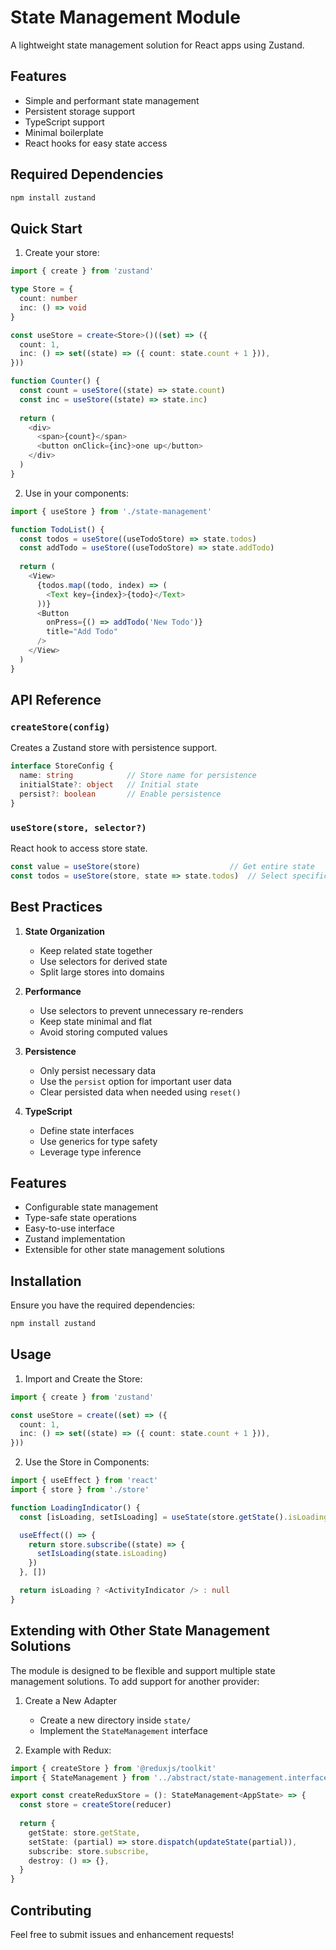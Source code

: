 # State Management Module

A lightweight state management solution for React apps using Zustand.

## Features

- Simple and performant state management
- Persistent storage support
- TypeScript support
- Minimal boilerplate
- React hooks for easy state access

## Required Dependencies

```bash
npm install zustand
```

## Quick Start

1. Create your store:

```typescript
import { create } from 'zustand'

type Store = {
  count: number
  inc: () => void
}

const useStore = create<Store>()((set) => ({
  count: 1,
  inc: () => set((state) => ({ count: state.count + 1 })),
}))

function Counter() {
  const count = useStore((state) => state.count)
  const inc = useStore((state) => state.inc)
  
  return (
    <div>
      <span>{count}</span>
      <button onClick={inc}>one up</button>
    </div>
  )
}
```

2. Use in your components:

```typescript
import { useStore } from './state-management'

function TodoList() {
  const todos = useStore((useTodoStore) => state.todos)
  const addTodo = useStore((useTodoStore) => state.addTodo)
  
  return (
    <View>
      {todos.map((todo, index) => (
        <Text key={index}>{todo}</Text>
      ))}
      <Button 
        onPress={() => addTodo('New Todo')}
        title="Add Todo"
      />
    </View>
  )
}
```

## API Reference

### `createStore(config)`

Creates a Zustand store with persistence support.

```typescript
interface StoreConfig {
  name: string            // Store name for persistence
  initialState?: object   // Initial state
  persist?: boolean       // Enable persistence
}
```

### `useStore(store, selector?)`

React hook to access store state.

```typescript
const value = useStore(store)                    // Get entire state
const todos = useStore(store, state => state.todos)  // Select specific value
```

## Best Practices

1. **State Organization**
   - Keep related state together
   - Use selectors for derived state
   - Split large stores into domains

2. **Performance**
   - Use selectors to prevent unnecessary re-renders
   - Keep state minimal and flat
   - Avoid storing computed values

3. **Persistence**
   - Only persist necessary data
   - Use the `persist` option for important user data
   - Clear persisted data when needed using `reset()`

4. **TypeScript**
   - Define state interfaces
   - Use generics for type safety
   - Leverage type inference

## Features
- Configurable state management
- Type-safe state operations
- Easy-to-use interface
- Zustand implementation
- Extensible for other state management solutions

## Installation

Ensure you have the required dependencies:
```bash
npm install zustand
```

## Usage

1. Import and Create the Store:
```typescript
import { create } from 'zustand'

const useStore = create((set) => ({
  count: 1,
  inc: () => set((state) => ({ count: state.count + 1 })),
}))
```

2. Use the Store in Components:
```typescript
import { useEffect } from 'react'
import { store } from './store'

function LoadingIndicator() {
  const [isLoading, setIsLoading] = useState(store.getState().isLoading)

  useEffect(() => {
    return store.subscribe((state) => {
      setIsLoading(state.isLoading)
    })
  }, [])

  return isLoading ? <ActivityIndicator /> : null
}
```

## Extending with Other State Management Solutions

The module is designed to be flexible and support multiple state management solutions. To add support for another provider:

1. Create a New Adapter
   - Create a new directory inside `state/`
   - Implement the `StateManagement` interface

2. Example with Redux:
```typescript
import { createStore } from '@reduxjs/toolkit'
import { StateManagement } from '../abstract/state-management.interface'

export const createReduxStore = (): StateManagement<AppState> => {
  const store = createStore(reducer)
  
  return {
    getState: store.getState,
    setState: (partial) => store.dispatch(updateState(partial)),
    subscribe: store.subscribe,
    destroy: () => {},
  }
}
```

## Contributing

Feel free to submit issues and enhancement requests! 